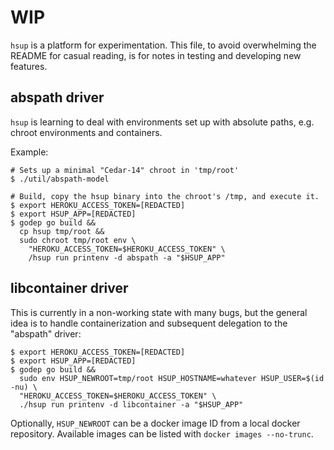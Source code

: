 # WIP

`hsup` is a platform for experimentation.  This file, to avoid
overwhelming the README for casual reading, is for notes in testing
and developing new features.

## abspath driver

`hsup` is learning to deal with environments set up with absolute
paths, e.g. chroot environments and containers.

Example:

```
# Sets up a minimal "Cedar-14" chroot in 'tmp/root'
$ ./util/abspath-model

# Build, copy the hsup binary into the chroot's /tmp, and execute it.
$ export HEROKU_ACCESS_TOKEN=[REDACTED]
$ export HSUP_APP=[REDACTED]
$ godep go build &&
  cp hsup tmp/root &&
  sudo chroot tmp/root env \
    "HEROKU_ACCESS_TOKEN=$HEROKU_ACCESS_TOKEN" \
    /hsup run printenv -d abspath -a "$HSUP_APP"
```

## libcontainer driver

This is currently in a non-working state with many bugs, but the
general idea is to handle containerization and subsequent delegation
to the "abspath" driver:

```
$ export HEROKU_ACCESS_TOKEN=[REDACTED]
$ export HSUP_APP=[REDACTED]
$ godep go build &&
  sudo env HSUP_NEWROOT=tmp/root HSUP_HOSTNAME=whatever HSUP_USER=$(id -nu) \
  "HEROKU_ACCESS_TOKEN=$HEROKU_ACCESS_TOKEN" \
  ./hsup run printenv -d libcontainer -a "$HSUP_APP"
```

Optionally, `HSUP_NEWROOT` can be a docker image ID from a local docker
repository. Available images can be listed with `docker images --no-trunc`.
